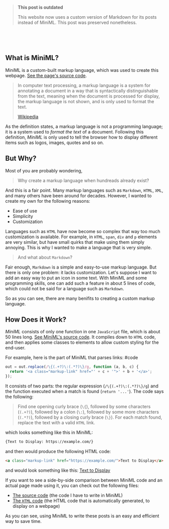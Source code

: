 > **This post is outdated**
>
> This website now uses a custom version of Markdown for its posts instead of MiniML. This post was preserved nonetheless.

&nbsp;

&nbsp;

## What is MiniML?

MiniML is a custom-built markup language, which was used to create this webpage. [See the page's source code](./index.md).

> In computer text processing, a markup language is a system for annotating a document in a way that is syntactically distinguishable from the text, meaning when the document is processed for display, the markup language is not shown, and is only used to format the text.
>
> [Wikipedia](https://en.m.wikipedia.org/wiki/Markup_language)

As the definition states, a markup language is not a programming language; it is a system used to _format the text_ of a document. Following this definition, _MiniML_ is only used to tell the browser how to display different items such as logos, images, quotes and so on.

## But Why?

Most of you are probably wondering,

> Why create a markup language when hundreads already exist?

And this is a fair point. Many markup languages such as `Markdown`, `HTML`, `XML`, and many others have been around for decades. However, I wanted to create my own for the following reasons:

- Ease of use
- Simplicity
- Customization

Languages such as `HTML` have now become so complex that way too much customization is available. For example, in `HTML`, `span`, `div` and `p` elements are very similar, but have small quirks that make using them simply annoying. This is why I wanted to make a language that is very simple.

> And what about `Markdown`?

Fair enough, `Markdown` is a simple and easy-to-use markup language. But there is only one problem: it lacks customization. Let's suppose I want to add an easy way to put an icon in some text. With MiniML and some programming skills, one can add such a feature in about 5 lines of code, which could not be said for a language such as `Markdown`.

So as you can see, there are many benifits to creating a custom markup language.

## How Does it Work?

_MiniML_ consists of only one function in one `JavaScript` file, which is about 50 lines long. [See MiniML's source code](./../MiniML%20Compiler.js). It compiles down to `HTML` code, and then applies some classes to elements to allow custom styling for the end-user.

For example, here is the part of MiniML that parses links:
#code

```javascript
out = out.replace(/\{(.+?)\:(.*?)\}/g, function (a, b, c) {
  return '<a class="markup-link" href="' + c + '">' + b + '</a>';
});
```

It consists of two parts: the regular expression (`/\{(.+?)\:(.*?)\}/g`) and the function executed when a match is found (`return '...'`). The code says the following:

> Find one opening curly brace (`\{`), followed by some characters (`(.+?)`), followed by a colon (`\:`), followed by some more characters (`(.*?)`), followed by a closing curly brace (`\}`). For each match found, replace the text with a valid `HTML` link.

which looks something like this in MiniML:

```html
{Text to Display: https://example.com/}
```

and then would produce the following HTML code:

```html
<a class="markup-link" href="https://example.com/">Text to Display</a>
```

and would look something like this: [Text to Display](https://example.com/)

If you want to see a side-by-side comparison between MiniML code and an actual page made using it, you can check out the following files:

- [The source code](./example.txt) (the code I have to write in MiniML)
- [The `HTML` code](./example.html) (the HTML code that is automatically generated, to display on a webpage)

As you can see, using MiniML to write these posts is an easy and efficient way to save time.
